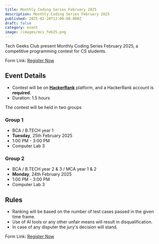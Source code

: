 ```yaml
---
title: Monthly Coding Series February 2025
description: Monthly Coding Series February 2025
published: 2025-02-20T12:00:00.000Z
draft: false
category: event
image: /images/mcs_feb25.png
---
```


Tech Geeks Club present Monthly Coding Series February 2025, a competitive
programming contest for CS students.

Form Link: [Register Now](https://forms.gle/WuhXdfjEZATYGRFUA)

## Event Details

- Contest will be on **[HackerRank](https://www.hackerrank.com/)** platform, and
  a HackerRank account is **required**.
- Duration: 1.5 hours

The contest will be held in two groups

### Group 1

- BCA / B.TECH year 1
- **Tuesday**, 25th February 2025
- 1:00 PM - 3:00 PM
- Computer Lab 3

### Group 2

- BCA / B.TECH year 2 & 3 / MCA year 1 & 2
- **Monday**, 24th February 2025
- 1:00 PM - 3:00 PM
- Computer Lab 3

## Rules

- Ranking will be based on the number of test cases passed in the given time
  frame.
- Use of AI tools or any other unfair means will result in disqualification.
- In case of any disputer the jury's decision will stand.

Form Link: [Register Now](https://forms.gle/WuhXdfjEZATYGRFUA)
